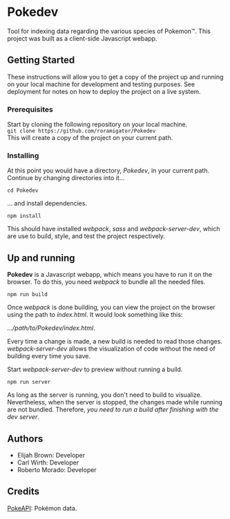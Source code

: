 # Pokedev
Tool for indexing data regarding the various species of Pokemon™. This project was built as a client-side Javascript webapp.
## Getting Started
These instructions will allow you to get a copy of the project up and running on your local machine for development and testing purposes. See deployment for notes on how to deploy the project on a live system.
### Prerequisites
Start by cloning the following repository on your local machine.  
```git clone https://github.com/roramigator/Pokedev```  
This will create a copy of the project on your current path.
### Installing
At this point you would have a directory, *Pokedev*, in your current path.  Continue by changing directories into it...

```cd Pokedev```

... and install dependencies.

```npm install```

This should have installed *webpack*, *sass* and *webpack-server-dev*, which are use to build, style, and test the project respectively.
## Up and running
**Pokedev** is a Javascript webapp, which means you have to run it on the browser. To do this, you need *webpack* to bundle all the needed files.

```npm run build```

Once *webpack* is done building, you can view the project on the browser using the path to *index.html*.  It would look something like this:

*.../path/to/Pokedev/index.html*.

Every time a change is made, a new build is needed to read those changes. *webpack-server-dev* allows the visualization of code without the need of building every time you save.

Start *webpack-server-dev* to preview without running a build.

```npm run server```

As long as the server is running, you don't need to build to visualize.  Nevertheless, when the server is stopped, the changes made while running are not bundled. Therefore, *you need to run a build after finishing with the dev server*.  



Authors
---
- Elijah Brown: Developer
- Carl Wirth: Developer
- Roberto Morado: Developer


Credits
---
[PokeAPI](http://pokeapi.co/): Pokémon data.
